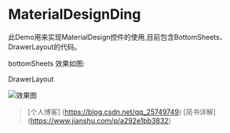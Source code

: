 # MaterialDesignDing
此Demo用来实现MaterialDesign控件的使用,目前包含BottomSheets、DrawerLayout的代码。

bottomSheets
效果如图:

DrawerLayout

![效果图](http://upload-images.jianshu.io/upload_images/3485428-f448bae6615efa4c.gif?imageMogr2/auto-orient/strip)

> [个人博客] (https://blog.csdn.net/qq_25749749)
> [简书详解] (https://www.jianshu.com/p/a292e1bb3832)

